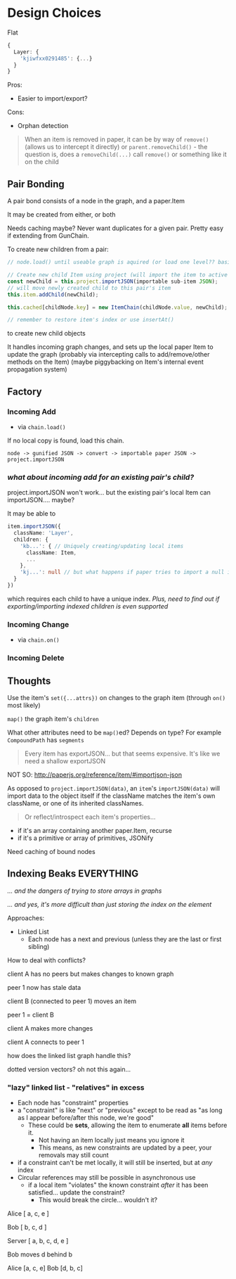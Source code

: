 # Design Choices

Flat

```typescript
{
  Layer: {
    'kjiwfxx0291485': {...}
  }
}

```

Pros:

- Easier to import/export?

Cons:

- Orphan detection

> When an item is removed in paper, it can be by way of
> `remove()` (allows us to intercept it directly) or
> `parent.removeChild()` - the question is, does a `removeChild(...)` call `remove()` or something
> like it on the child

## Pair Bonding

A pair bond consists of a node in the graph, and a paper.Item

It may be created from either, or both

Needs caching maybe? Never want duplicates for a given pair. Pretty easy if extending from GunChain.

To create new children from a pair:

```typescript
// node.load() until useable graph is aquired (or load one level?? basically an on()???? children of that node will be handled by the process we're describing here)

// Create new child Item using project (will import the item to active layer)
const newChild = this.project.importJSON(importable sub-item JSON);
// will move newly created child to this pair's item
this.item.addChild(newChild);

this.cached[childNode.key] = new ItemChain(childNode.value, newChild);

// remember to restore item's index or use insertAt()
```

to create new child objects

It handles incoming graph changes, and sets up the local paper Item to update the graph (probably via intercepting calls to add/remove/other methods on the Item) (maybe piggybacking on Item's internal event propagation system)

## Factory

### Incoming Add

- via `chain.load()`

If no local copy is found, load this chain.

`node -> gunified JSON -> convert -> importable paper JSON -> project.importJSON`

### _what about incoming add for an existing pair's child?_

project.importJSON won't work... but the existing pair's local Item can importJSON.... maybe?

It may be able to

```typescript
item.importJSON({
  className: 'Layer',
  children: {
    'kb...': { // Uniquely creating/updating local items
      className: Item,
      ...
    },
    'kj...': null // but what happens if paper tries to import a null indexed child entry?
  }
})
```

which requires each child to have a unique index. _Plus, need to find out if exporting/importing indexed children is even supported_

### Incoming Change

- via `chain.on()`

### Incoming Delete

## Thoughts

Use the item's `set({...attrs})` on changes to the graph item (through `on()` most likely)

`map()` the graph item's `children`

What other attributes need to be `map()`ed? Depends on type? For example `CompoundPath` has `segments`

> Every item has exportJSON... but that seems expensive. It's like we need a shallow exportJSON

NOT SO: http://paperjs.org/reference/item/#importjson-json

As opposed to `project.importJSON(data)`, an `item`'s `importJSON(data)` will import data to the object itself if the className matches the item's own className, or one of its inherited classNames.

> Or reflect/introspect each item's properties...

- if it's an array containing another paper.Item, recurse
- if it's a primitive or array of primitives, JSONify

Need caching of bound nodes

## Indexing Beaks **EVERYTHING**

_... and the dangers of trying to store arrays in graphs_

_... and yes, it's more difficult than just storing the index on the element_

Approaches:

- Linked List
  - Each node has a next and previous (unless they are the last or first sibling)

How to deal with conflicts?

client A has no peers but makes changes to known graph

peer 1 now has stale data

client B (connected to peer 1) moves an item

peer 1 = client B

client A makes more changes

client A connects to peer 1

how does the linked list graph handle this?

dotted version vectors? oh not this again...

### "lazy" linked list - "relatives" in excess

- Each node has "constraint" properties
- a "constraint" is like "next" or "previous" except to be read as "as long as I appear before/after this node, we're good"
  - These could be **sets**, allowing the item to enumerate **all** items before it.
    - Not having an item locally just means you ignore it
    - This means, as new constraints are updated by a peer, your removals may still count
- if a constraint can't be met locally, it will still be inserted, but at _any_ index
- Circular references may still be possible in asynchronous use
  - if a local item "violates" the known constraint _after_ it has been satisfied... update the constraint?
    - This would break the circle... wouldn't it?

Alice
[
a,
c,
e
]

Bob
[
b,
c,
d
]

Server
[
a,
b,
c,
d,
e
]

Bob moves d behind b

Alice [a, c, e]
Bob [d, b, c]
